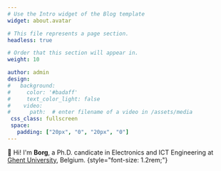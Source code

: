 ```yaml
---
# Use the Intro widget of the Blog template
widget: about.avatar

# This file represents a page section.
headless: true

# Order that this section will appear in.
weight: 10

author: admin
design:
#   background:
#     color: '#badaff'
#     text_color_light: false
#    video:
#      path:  # enter filename of a video in /assets/media
 css_class: fullscreen
 space:
   padding: ["20px", "0", "20px", "0"]
---
```


👋 Hi! I'm **Borg**, a Ph.D. candicate in Electronics and ICT Engineering at [Ghent University](https://www.ugent.be/en), Belgium.
{style="font-size: 1.2rem;"}
<!-- {style="font-size: 1.2rem; background: #FFB76B; background: linear-gradient(to right, #FFB76B 0%, #FFA73D 30%, #FF7C00 60%, #FF7F04 100%); -webkit-background-clip: text; -webkit-text-fill-color: transparent;"} -->

<!-- Check out my [resumé](/about/) and portfolio below  -->
